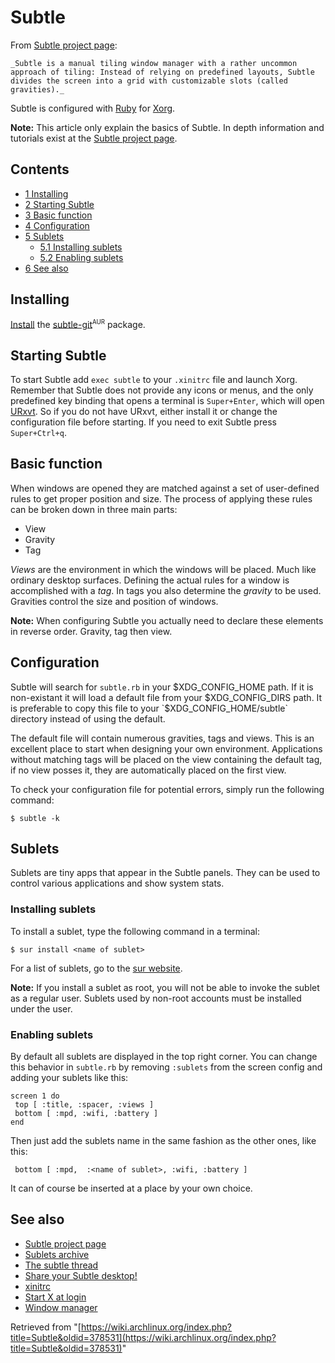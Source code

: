 # Subtle

From [Subtle project page](http://subforge.org/projects/subtle):

	_Subtle is a manual tiling window manager with a rather uncommon approach of tiling: Instead of relying on predefined layouts, Subtle divides the screen into a grid with customizable slots (called gravities)._

Subtle is configured with [Ruby](/index.php/Ruby "Ruby") for [Xorg](/index.php/Xorg "Xorg").

**Note:** This article only explain the basics of Subtle. In depth information and tutorials exist at the [Subtle project page](http://subforge.org/projects/subtle).

## Contents

*   [1 Installing](#Installing)
*   [2 Starting Subtle](#Starting_Subtle)
*   [3 Basic function](#Basic_function)
*   [4 Configuration](#Configuration)
*   [5 Sublets](#Sublets)
    *   [5.1 Installing sublets](#Installing_sublets)
    *   [5.2 Enabling sublets](#Enabling_sublets)
*   [6 See also](#See_also)

## Installing

[Install](/index.php/Install "Install") the [subtle-git](https://aur.archlinux.org/packages/subtle-git/)<sup><small>AUR</small></sup> package.

## Starting Subtle

To start Subtle add `exec subtle` to your `.xinitrc` file and launch Xorg. Remember that Subtle does not provide any icons or menus, and the only predefined key binding that opens a terminal is `Super+Enter`, which will open [URxvt](/index.php/URxvt "URxvt"). So if you do not have URxvt, either install it or change the configuration file before starting. If you need to exit Subtle press `Super+Ctrl+q`.

## Basic function

When windows are opened they are matched against a set of user-defined rules to get proper position and size. The process of applying these rules can be broken down in three main parts:

*   View
*   Gravity
*   Tag

_Views_ are the environment in which the windows will be placed. Much like ordinary desktop surfaces. Defining the actual rules for a window is accomplished with a _tag_. In tags you also determine the _gravity_ to be used. Gravities control the size and position of windows.

**Note:** When configuring Subtle you actually need to declare these elements in reverse order. Gravity, tag then view.

## Configuration

Subtle will search for `subtle.rb` in your $XDG_CONFIG_HOME path. If it is non-existant it will load a default file from your $XDG_CONFIG_DIRS path. It is preferable to copy this file to your `$XDG_CONFIG_HOME/subtle` directory instead of using the default.

The default file will contain numerous gravities, tags and views. This is an excellent place to start when designing your own environment. Applications without matching tags will be placed on the view containing the default tag, if no view posses it, they are automatically placed on the first view.

To check your configuration file for potential errors, simply run the following command:

```
$ subtle -k

```

## Sublets

Sublets are tiny apps that appear in the Subtle panels. They can be used to control various applications and show system stats.

### Installing sublets

To install a sublet, type the following command in a terminal:

```
$ sur install <name of sublet>

```

For a list of sublets, go to the [sur website](http://sur.subforge.org).

**Note:** If you install a sublet as root, you will not be able to invoke the sublet as a regular user. Sublets used by non-root accounts must be installed under the user.

### Enabling sublets

By default all sublets are displayed in the top right corner. You can change this behavior in `subtle.rb` by removing `:sublets` from the screen config and adding your sublets like this:

```
screen 1 do
 top [ :title, :spacer, :views ]
 bottom [ :mpd, :wifi, :battery ]
end

```

Then just add the sublets name in the same fashion as the other ones, like this:

```
 bottom [ :mpd,  :<name of sublet>, :wifi, :battery ]

```

It can of course be inserted at a place by your own choice.

## See also

*   [Subtle project page](http://subforge.org/projects/subtle)
*   [Sublets archive](http://sur.subforge.org)
*   [The subtle thread](https://bbs.archlinux.org/viewtopic.php?id=71783)
*   [Share your Subtle desktop!](https://bbs.archlinux.org/viewtopic.php?id=112486)
*   [xinitrc](/index.php/Xinitrc "Xinitrc")
*   [Start X at login](/index.php/Start_X_at_login "Start X at login")
*   [Window manager](/index.php/Window_manager "Window manager")

Retrieved from "[https://wiki.archlinux.org/index.php?title=Subtle&oldid=378531](https://wiki.archlinux.org/index.php?title=Subtle&oldid=378531)"